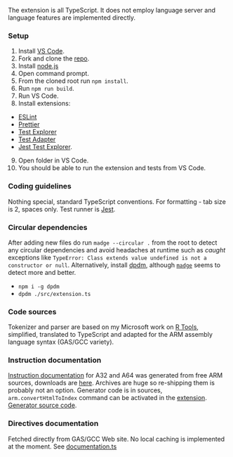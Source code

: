 The extension is all TypeScript. It does not employ language server and language features are implemented directly.

### Setup
1. Install [VS Code](https://code.visualstudio.com/download).
2. Fork and clone the [repo](https://github.com/MikhailArkhipov/vscode-arm).
3. Install [node.js](https://nodejs.org/en)
4. Open command prompt.
5. From the cloned root run `npm install`.
6. Run `npm run build`.
7. Run VS Code.
8. Install extensions: 
- [ESLint](https://marketplace.visualstudio.com/items?itemName=dbaeumer.vscode-eslint)
- [Prettier](https://marketplace.visualstudio.com/items?itemName=esbenp.prettier-vscode)
- [Test Explorer](https://marketplace.visualstudio.com/items?itemName=hbenl.vscode-test-explorer)
- [Test Adapter](https://marketplace.visualstudio.com/items?itemName=ms-vscode.test-adapter-converter)
- [Jest Test Explorer](https://marketplace.visualstudio.com/items?itemName=kavod-io.vscode-jest-test-adapter).
9. Open folder in VS Code.
10. You should be able to run the extension and tests from VS Code.

### Coding guidelines
Nothing special, standard TypeScript conventions. For formatting - tab size is 2, spaces only. Test runner is [Jest](https://jestjs.io/).

### Circular dependencies
After adding new files do run `madge --circular .` from the root to detect any circular dependencies and avoid headaches at runtime such as *caught* exceptions like `TypeError: Class extends value undefined is not a constructor or null`. Alternatively, install [dpdm](https://github.com/acrazing/dpdm), although [`madge`](https://www.npmjs.com/package/madge) seems to detect more and better.
- `npm i -g dpdm`
- `dpdm ./src/extension.ts`

### Code sources
Tokenizer and parser are based on my Microsoft work on [R Tools](https://github.com/MikhailArkhipov/vscode-r), simplified, translated to TypeScript and adapted for the ARM assembly language syntax (GAS/GCC variety).

### Instruction documentation
[Instruction documentation](https://github.com/MikhailArkhipov/vscode-arm/tree/main/src/instruction_sets) for A32 and A64 was generated from free ARM sources, downloads are [here](https://developer.arm.com/downloads/-/exploration-tools). Archives are huge so re-shipping them is probably not an option. Generator code is in sources, `arm.convertHtmlToIndex` command can be activated in the [extension](https://github.com/MikhailArkhipov/vscode-arm/blob/main/src/extension.ts). [Generator source code](https://github.com/MikhailArkhipov/vscode-arm/blob/main/src/instructions/index.ts).

### Directives documentation
Fetched directly from GAS/GCC Web site. No local caching is implemented at the moment. See [documentation.ts](https://github.com/MikhailArkhipov/vscode-arm/blob/main/src/documentation/documentation.ts)